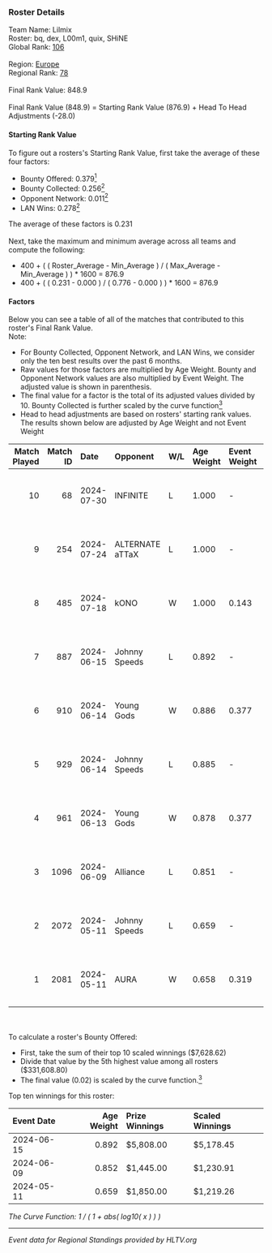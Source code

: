 ### Roster Details<br />
Team Name: Lilmix<br />
Roster: bq, dex, L00m1, quix, SHiNE<br />
Global Rank: [106](../standings_global.md)<br />
<br />
Region: [Europe]( ../standings_europe.md)<br />
Regional Rank: [78]( ../standings_europe.md)<br />
<br />
Final Rank Value:  848.9<br />
<br />
Final Rank Value (848.9) = Starting Rank Value (876.9) + Head To Head Adjustments (-28.0)<br />

#### Starting Rank Value<br />
To figure out a rosters's Starting Rank Value, first take the average of these four factors:<br />
- Bounty Offered: 0.379[<sup>1</sup>](#table2)
- Bounty Collected: 0.256[<sup>2</sup>](#table1)
- Opponent Network: 0.011[<sup>2</sup>](#table1)
- LAN Wins: 0.278[<sup>2</sup>](#table1)

The average of these factors is 0.231<br />
<br />
Next, take the maximum and minimum average across all teams and compute the following:<br />
- 400 + ( ( Roster_Average - Min_Average ) / ( Max_Average - Min_Average ) ) * 1600 = 876.9
- 400 + ( ( 0.231 - 0.000 ) / ( 0.776 - 0.000 ) ) * 1600 = 876.9


#### Factors<br />
Below you can see a table of all of the matches that contributed to this roster's Final Rank Value.<br />
Note:<br />

- For Bounty Collected, Opponent Network, and LAN Wins, we consider only the ten best results over the past 6 months.
- Raw values for those factors are multiplied by Age Weight. Bounty and Opponent Network values are also multiplied by Event Weight. The adjusted value is shown in parenthesis.
- The final value for a factor is the total of its adjusted values divided by 10. Bounty Collected is further scaled by the curve function[<sup>3</sup>](#curveFunction)
- Head to head adjustments are based on rosters' starting rank values. The results shown below are adjusted by Age Weight and not Event Weight
<span id="table1"></span><br />


| Match Played | Match ID | Date       | Opponent        | W/L | Age Weight | Event Weight | Bounty Collected | Opponent Network | LAN Wins  | H2H Adj. | Roster                      |
| -: | -: | :- | :- | :- | :- | :- | :- | :- | :- | -: | :- |
|           10 |       68 | 2024-07-30 | INFINITE        | L   | 1.000      | -            | -                | -                | -         |   -25.43 | bq, dex, L00m1, quix, SHiNE |
|            9 |      254 | 2024-07-24 | ALTERNATE aTTaX | L   | 1.000      | -            | -                | -                | -         |   -17.36 | bq, dex, L00m1, quix, SHiNE |
|            8 |      485 | 2024-07-18 | kONO            | W   | 1.000      | 0.143        | 0.029 (0.004)    | 0.537 (0.077)    | 0 (0.000) |    13.22 | bq, dex, L00m1, quix, SHiNE |
|            7 |      887 | 2024-06-15 | Johnny Speeds   | L   | 0.892      | -            | -                | -                | -         |    -3.21 | bq, dex, poiii, quix, zyyx  |
|            6 |      910 | 2024-06-14 | Young Gods      | W   | 0.886      | 0.377        | 0.007 (0.002)    | 0.034 (0.011)    | 1 (0.886) |     8.18 | bq, dex, poiii, quix, zyyx  |
|            5 |      929 | 2024-06-14 | Johnny Speeds   | L   | 0.885      | -            | -                | -                | -         |    -3.16 | bq, dex, poiii, quix, zyyx  |
|            4 |      961 | 2024-06-13 | Young Gods      | W   | 0.878      | 0.377        | 0.007 (0.002)    | 0.034 (0.011)    | 1 (0.878) |     8.29 | bq, dex, poiii, quix, zyyx  |
|            3 |     1096 | 2024-06-09 | Alliance        | L   | 0.851      | -            | -                | -                | -         |   -14.15 | bq, dex, poiii, quix, zyyx  |
|            2 |     2072 | 2024-05-11 | Johnny Speeds   | L   | 0.659      | -            | -                | -                | -         |    -1.94 | bq, dex, poiii, quix, zyyx  |
|            1 |     2081 | 2024-05-11 | AURA            | W   | 0.658      | 0.319        | 0.017 (0.004)    | 0.060 (0.013)    | 1 (0.658) |     7.60 | bq, dex, poiii, quix, zyyx  |

<br />
<span id="table2"></span><br />
To calculate a roster's Bounty Offered:<br />

- First, take the sum of their top 10 scaled winnings ($7,628.62)
- Divide that value by the 5th highest value among all rosters ($331,608.80)
- The final value (0.02) is scaled by the curve function.[<sup>3</sup>](#curveFunction)

Top ten winnings for this roster:<br />

| Event Date | Age Weight | Prize Winnings | Scaled Winnings |
| :- | -: | :- | :- |
| 2024-06-15 |      0.892 | $5,808.00      | $5,178.45       |
| 2024-06-09 |      0.852 | $1,445.00      | $1,230.91       |
| 2024-05-11 |      0.659 | $1,850.00      | $1,219.26       |


<span id="curveFunction"></span>_The Curve Function: 1 / ( 1 + abs( log10( x ) ) )_<br />

---
_Event data for Regional Standings provided by HLTV.org_<br />
